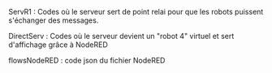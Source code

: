 ServR1 : Codes où le serveur sert de point relai pour que les robots puissent s'échanger des messages.

DirectServ : Codes où le serveur devient un "robot 4" virtuel et sert d'affichage grâce à NodeRED

flowsNodeRED : code json du fichier NodeRED
